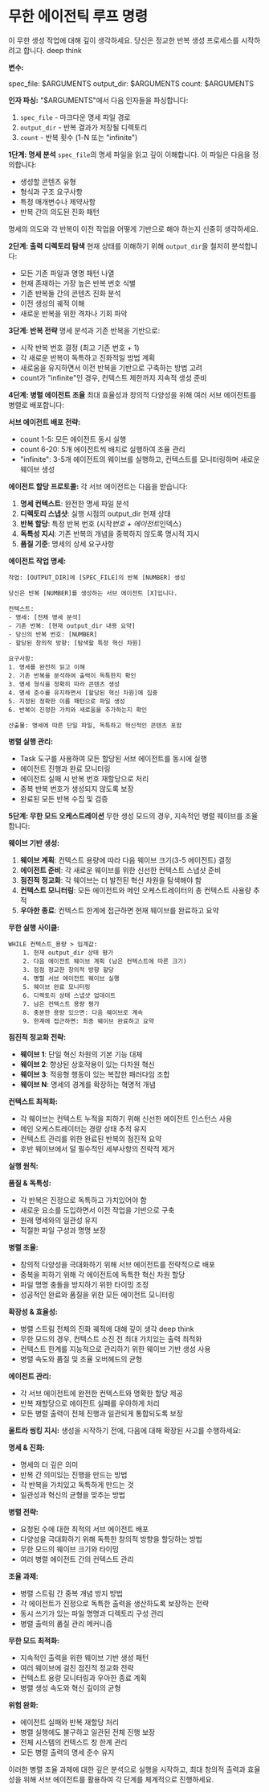 # 무한 에이전틱 루프 명령

이 무한 생성 작업에 대해 깊이 생각하세요. 당신은 정교한 반복 생성 프로세스를 시작하려고 합니다. deep think

**변수:**

spec_file: $ARGUMENTS
output_dir: $ARGUMENTS
count: $ARGUMENTS

**인자 파싱:**
"$ARGUMENTS"에서 다음 인자들을 파싱합니다:

1. `spec_file` - 마크다운 명세 파일 경로
2. `output_dir` - 반복 결과가 저장될 디렉토리
3. `count` - 반복 횟수 (1-N 또는 "infinite")

**1단계: 명세 분석**
`spec_file`의 명세 파일을 읽고 깊이 이해합니다. 이 파일은 다음을 정의합니다:

- 생성할 콘텐츠 유형
- 형식과 구조 요구사항
- 특정 매개변수나 제약사항
- 반복 간의 의도된 진화 패턴

명세의 의도와 각 반복이 이전 작업을 어떻게 기반으로 해야 하는지 신중히 생각하세요.

**2단계: 출력 디렉토리 탐색**
현재 상태를 이해하기 위해 `output_dir`을 철저히 분석합니다:

- 모든 기존 파일과 명명 패턴 나열
- 현재 존재하는 가장 높은 반복 번호 식별
- 기존 반복들 간의 콘텐츠 진화 분석
- 이전 생성의 궤적 이해
- 새로운 반복을 위한 격차나 기회 파악

**3단계: 반복 전략**
명세 분석과 기존 반복을 기반으로:

- 시작 반복 번호 결정 (최고 기존 번호 + 1)
- 각 새로운 반복이 독특하고 진화적일 방법 계획
- 새로움을 유지하면서 이전 반복을 기반으로 구축하는 방법 고려
- count가 "infinite"인 경우, 컨텍스트 제한까지 지속적 생성 준비

**4단계: 병렬 에이전트 조율**
최대 효율성과 창의적 다양성을 위해 여러 서브 에이전트를 병렬로 배포합니다:

**서브 에이전트 배포 전략:**

- count 1-5: 모든 에이전트 동시 실행
- count 6-20: 5개 에이전트씩 배치로 실행하여 조율 관리
- "infinite": 3-5개 에이전트의 웨이브를 실행하고, 컨텍스트를 모니터링하며 새로운 웨이브 생성

**에이전트 할당 프로토콜:**
각 서브 에이전트는 다음을 받습니다:

1. **명세 컨텍스트**: 완전한 명세 파일 분석
2. **디렉토리 스냅샷**: 실행 시점의 output_dir 현재 상태
3. **반복 할당**: 특정 반복 번호 (시작*번호 + 에이전트*인덱스)
4. **독특성 지시**: 기존 반복의 개념을 중복하지 않도록 명시적 지시
5. **품질 기준**: 명세의 상세 요구사항

**에이전트 작업 명세:**

```
작업: [OUTPUT_DIR]에 [SPEC_FILE]의 반복 [NUMBER] 생성

당신은 반복 [NUMBER]를 생성하는 서브 에이전트 [X]입니다.

컨텍스트:
- 명세: [전체 명세 분석]
- 기존 반복: [현재 output_dir 내용 요약]
- 당신의 반복 번호: [NUMBER]
- 할당된 창의적 방향: [탐색할 특정 혁신 차원]

요구사항:
1. 명세를 완전히 읽고 이해
2. 기존 반복을 분석하여 출력이 독특한지 확인
3. 명세 형식을 정확히 따라 콘텐츠 생성
4. 명세 준수를 유지하면서 [할당된 혁신 차원]에 집중
5. 지정된 정확한 이름 패턴으로 파일 생성
6. 반복이 진정한 가치와 새로움을 추가하는지 확인

산출물: 명세에 따른 단일 파일, 독특하고 혁신적인 콘텐츠 포함
```

**병렬 실행 관리:**

- Task 도구를 사용하여 모든 할당된 서브 에이전트를 동시에 실행
- 에이전트 진행과 완료 모니터링
- 에이전트 실패 시 반복 번호 재할당으로 처리
- 중복 반복 번호가 생성되지 않도록 보장
- 완료된 모든 반복 수집 및 검증

**5단계: 무한 모드 오케스트레이션**
무한 생성 모드의 경우, 지속적인 병렬 웨이브를 조율합니다:

**웨이브 기반 생성:**

1. **웨이브 계획**: 컨텍스트 용량에 따라 다음 웨이브 크기(3-5 에이전트) 결정
2. **에이전트 준비**: 각 새로운 웨이브를 위한 신선한 컨텍스트 스냅샷 준비
3. **점진적 정교화**: 각 웨이브는 더 발전된 혁신 차원을 탐색해야 함
4. **컨텍스트 모니터링**: 모든 에이전트와 메인 오케스트레이터의 총 컨텍스트 사용량 추적
5. **우아한 종료**: 컨텍스트 한계에 접근하면 현재 웨이브를 완료하고 요약

**무한 실행 사이클:**

```
WHILE 컨텍스트_용량 > 임계값:
    1. 현재 output_dir 상태 평가
    2. 다음 에이전트 웨이브 계획 (남은 컨텍스트에 따른 크기)
    3. 점점 정교한 창의적 방향 할당
    4. 병렬 서브 에이전트 웨이브 실행
    5. 웨이브 완료 모니터링
    6. 디렉토리 상태 스냅샷 업데이트
    7. 남은 컨텍스트 용량 평가
    8. 충분한 용량 있으면: 다음 웨이브로 계속
    9. 한계에 접근하면: 최종 웨이브 완료하고 요약
```

**점진적 정교화 전략:**

- **웨이브 1**: 단일 혁신 차원의 기본 기능 대체
- **웨이브 2**: 향상된 상호작용이 있는 다차원 혁신
- **웨이브 3**: 적응형 행동이 있는 복잡한 패러다임 조합
- **웨이브 N**: 명세의 경계를 확장하는 혁명적 개념

**컨텍스트 최적화:**

- 각 웨이브는 컨텍스트 누적을 피하기 위해 신선한 에이전트 인스턴스 사용
- 메인 오케스트레이터는 경량 상태 추적 유지
- 컨텍스트 관리를 위한 완료된 반복의 점진적 요약
- 후반 웨이브에서 덜 필수적인 세부사항의 전략적 제거

**실행 원칙:**

**품질 & 독특성:**

- 각 반복은 진정으로 독특하고 가치있어야 함
- 새로운 요소를 도입하면서 이전 작업을 기반으로 구축
- 원래 명세와의 일관성 유지
- 적절한 파일 구성과 명명 보장

**병렬 조율:**

- 창의적 다양성을 극대화하기 위해 서브 에이전트를 전략적으로 배포
- 중복을 피하기 위해 각 에이전트에 독특한 혁신 차원 할당
- 파일 명명 충돌을 방지하기 위한 타이밍 조정
- 성공적인 완료와 품질을 위한 모든 에이전트 모니터링

**확장성 & 효율성:**

- 병렬 스트림 전체의 진화 궤적에 대해 깊이 생각 deep think
- 무한 모드의 경우, 컨텍스트 소진 전 최대 가치있는 출력 최적화
- 컨텍스트 한계를 지능적으로 관리하기 위한 웨이브 기반 생성 사용
- 병렬 속도와 품질 및 조율 오버헤드의 균형

**에이전트 관리:**

- 각 서브 에이전트에 완전한 컨텍스트와 명확한 할당 제공
- 반복 재할당으로 에이전트 실패를 우아하게 처리
- 모든 병렬 출력이 전체 진행과 일관되게 통합되도록 보장

**울트라 씽킹 지시:**
생성을 시작하기 전에, 다음에 대해 확장된 사고를 수행하세요:

**명세 & 진화:**

- 명세의 더 깊은 의미
- 반복 간 의미있는 진행을 만드는 방법
- 각 반복을 가치있고 독특하게 만드는 것
- 일관성과 혁신의 균형을 맞추는 방법

**병렬 전략:**

- 요청된 수에 대한 최적의 서브 에이전트 배포
- 다양성을 극대화하기 위해 독특한 창의적 방향을 할당하는 방법
- 무한 모드의 웨이브 크기와 타이밍
- 여러 병렬 에이전트 간의 컨텍스트 관리

**조율 과제:**

- 병렬 스트림 간 중복 개념 방지 방법
- 각 에이전트가 진정으로 독특한 출력을 생산하도록 보장하는 전략
- 동시 쓰기가 있는 파일 명명과 디렉토리 구성 관리
- 병렬 출력의 품질 관리 메커니즘

**무한 모드 최적화:**

- 지속적인 출력을 위한 웨이브 기반 생성 패턴
- 여러 웨이브에 걸친 점진적 정교화 전략
- 컨텍스트 용량 모니터링과 우아한 종료 계획
- 병렬 생성 속도와 혁신 깊이의 균형

**위험 완화:**

- 에이전트 실패와 반복 재할당 처리
- 병렬 실행에도 불구하고 일관된 전체 진행 보장
- 전체 시스템의 컨텍스트 창 한계 관리
- 모든 병렬 출력의 명세 준수 유지

이러한 병렬 조율 과제에 대한 깊은 분석으로 실행을 시작하고, 최대 창의적 출력과 효율성을 위해 서브 에이전트를 활용하여 각 단계를 체계적으로 진행하세요.
